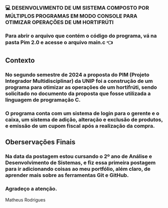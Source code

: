 

### 💻 DESENVOLVIMENTO DE UM SISTEMA COMPOSTO POR MÚLTIPLOS PROGRAMAS EM MODO CONSOLE PARA OTIMIZAR OPERAÇÕES DE UM HORTIFRÚTI 

### **Para abrir o arquivo que contém o código do programa, vá na pasta Pim 2.0 e acesse o arquivo main.c** 👈

## Contexto

### No segundo semestre de 2024 a proposta do PIM (Projeto Integrador Multidisciplinar) da UNIP foi a construção de um programa para otimizar as operações de um hortifrúti, sendo solicitado no documento da proposta que fosse utilizada a linguagem de programação C.

### O programa conta com um sistema de login para o gerente e o caixa, um sistema de adição, alteração e exclusão de produtos, e emissão de um cupom fiscal após a realização da compra.

## Oberservações Finais

### Na data da postagem estou cursando o 2º ano de Análise e Desenvolvimento de Sistemas, e fiz essa primeira postagem para ir adicionando coisas ao meu portfólio, além claro, de aprender mais sobre as ferramentas Git e GitHub.

### Agradeço a atenção.

Matheus Rodrigues
